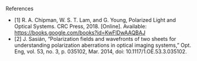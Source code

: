 References
- [1] R. A. Chipman, W. S. T. Lam, and G. Young, Polarized Light and Optical Systems. CRC Press, 2018. [Online]. Available: https://books.google.com/books?id=KwFlDwAAQBAJ
- [2] J. Sasián, “Polarization fields and wavefronts of two sheets for understanding polarization aberrations in optical imaging systems,” Opt. Eng, vol. 53, no. 3, p. 035102, Mar. 2014, doi: 10.1117/1.OE.53.3.035102.
